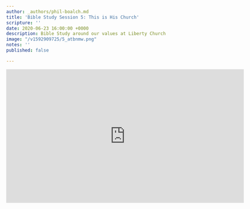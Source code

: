 ```yaml
---
author: _authors/phil-boalch.md
title: 'Bible Study Session 5: This is His Church'
scripture: ''
date: 2020-06-23 16:00:00 +0000
description: Bible Study around our values at Liberty Church
image: "/v1592909725/5_atbnmw.png"
notes: ''
published: false

---
```

<iframe src="https://player.vimeo.com/video/431754562" width="640" height="360" frameborder="0" allow="autoplay; fullscreen" allowfullscreen></iframe>